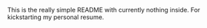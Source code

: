 This is the really simple README with currently nothing inside. For kickstarting my personal resume.
